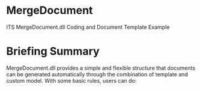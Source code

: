 # MergeDocument
ITS MergeDocument.dll Coding and Document Template Example


# Briefing Summary
  MergeDocument.dll provides a simple and flexible structure that documents can be generated automatically through the combination of template and custom model. With some basic rules, users can do:
